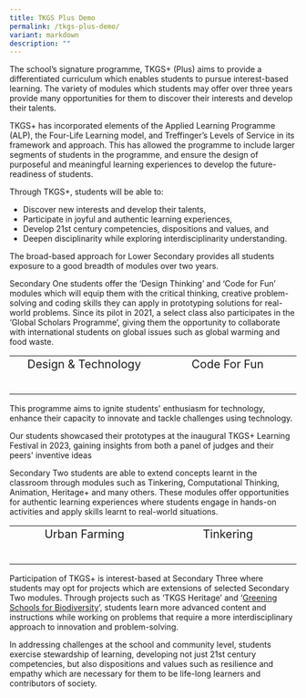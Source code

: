 ```yaml
---
title: TKGS Plus Demo
permalink: /tkgs-plus-demo/
variant: markdown
description: ""
---
```

<style>
    .prog-item {
        margin-bottom: 5px;
        text-align: center; /* Center the headline text */
    }

    .prog-item input {
        position: absolute;
        opacity: 0;
        z-index: -1;
    }

    .prog-item label {
        cursor: pointer;
        font-size: 20px;
    }

    .prog-answer {
        max-height: 0;
	text-align: left; /* Center the headline text */
        font-size: 18px;
        overflow: hidden;
        transition: max-height 0.2s ease-out;
    }

    .prog-item input:checked ~ .prog-answer {
        max-height: 100vh;
    }
</style>
		
<p>The school’s signature programme, TKGS+ (Plus) aims to provide a differentiated curriculum which enables students to pursue interest-based learning. The variety of modules which students may offer over three years provide many opportunities for them to discover their interests and develop their talents.&nbsp;</p>
<p>TKGS+ has incorporated elements of the Applied Learning Programme (ALP), the Four-Life Learning model, and Treffinger’s Levels of Service in its framework and approach. This has allowed the programme to include larger segments of students in the programme, and ensure the design of purposeful and meaningful learning experiences to develop the future-readiness of students.&nbsp;</p>
<p>Through TKGS+, students will be able to:</p>
<ul>
<li>Discover new interests and develop their talents,</li>
<li>Participate in joyful and authentic learning experiences,</li>
<li>Develop 21st century competencies, dispositions and values, and</li>
<li>Deepen disciplinarity while exploring interdisciplinarity understanding.</li>
</ul>
<p>The broad-based approach for Lower Secondary provides all students exposure to a good breadth of modules over two years.</p>
<p>Secondary One students offer the ‘Design Thinking’ and ‘Code for Fun’ modules which will equip them with the critical thinking, creative problem-solving and coding skills they can apply in prototyping solutions for real-world problems. Since its pilot in 2021, a select class also participates in the ‘Global Scholars Programme’, giving them the opportunity to collaborate with international students on global issues such as global warming and food waste.</p>
<table>
	<tbody>
		<tr>
			<td>
				<div class="prog-item">
					<input type="checkbox" id="q1">
					<label for="q1">Design &amp; Technology 
					</label>
    <p class="prog-answer">The Design Thinking programme allows students to learn and apply the design thinking framework through engaging and authentic learning experiences. During the sessions, students get to ideate and design prototypes to solve problems related to the school or community.  Students develop deep empathy and understanding of the users’ challenges and needs as well as develop critical and innovative thinking through prototyping and collaborating with others. 
<br>
To connect their classroom learning to the real world, students are sent on learning journeys to places such as Marine Barrage and the Red Dot Design Museum. 
			<br>
				</p>
				</div>
			</td>
			<td>
				<div class="prog-item">
					<input type="checkbox" id="q2">
					<label for="q2">Code For Fun </label>
					<p class="prog-answer">The Code for Fun programme aims to strengthen students' understanding of fundamental computational thinking concepts introduced during upper primary education. Through engaging block-based programming lessons, students delve deeper into coding, fostering their creativity through digital making and expanding their knowledge of emerging technologies like Artificial Intelligence. 
					</p>
				</div>
			</td>
		</tr>
	</tbody>
</table>

This programme aims to ignite students' enthusiasm for technology, enhance their capacity to innovate and tackle challenges using technology. 

Our students showcased their prototypes at the inaugural TKGS+ Learning Festival in 2023, gaining insights from both a panel of judges and their peers' inventive ideas

<p>Secondary Two students are able to extend concepts learnt in the classroom through modules such as Tinkering, Computational Thinking, Animation, Heritage+ and many others. These modules offer opportunities for authentic learning experiences where students engage in hands-on activities and apply skills learnt to real-world situations.</p>

<table>
	<tbody>
		<tr>
			<td>
				<div class="prog-item">
					<input type="checkbox" id="q3">
					<label for="q3">Urban Farming
					</label>
    <p class="prog-answer">The Urban Farming module provides opportunities for the students to learn more about urban farming, the importance of food security in Singapore and how they can contribute to Singapore Green Plan. The students plant vegetables and herbs such as basil and xiao bai cai at the school rooftop garden. They also learn about the importance of maintaining biodiversity and how it can be improved. 
			<br>
			<br>
The programme includes a learning journey to an organisation to allow students to connect what they have learnt with the real world. 
			<br>
			<br>
			Click <a href="https://sites.google.com/moe.edu.sg/tkgs-biodiversity/home" target="_blank" rel="noopener">here</a>, to view the wonderful work our students have brought to life.
				</p>
				</div>
			</td>
			<td>
				<div class="prog-item">
					<input type="checkbox" id="q4">
					<label for="q4">Tinkering </label>
					<p class="prog-answer">In the Tinkering module, students are given the opportunity to explore design situations and propose solutions to improve the situations. 
						<br>
						They design and create prototypes using cardboard models incorporated with a sensing circuit that features heat, light or moisture sensors. Students also learn how to set up a microsite to record their learning and class presentation.
						<br>
						This module provides students an opportunity to tinker and work on a project based on their interests and abilities. It also aims to develop students 21st Century Competencies in communication, collaboration, and information skills as well as critical and inventive thinking. 
 					</p>
				</div>
			</td>
		</tr>
	</tbody>
</table>

<p>Participation of TKGS+ is interest-based at Secondary Three where students may opt for projects which are extensions of selected Secondary Two modules. Through projects such as ‘TKGS Heritage’ and ‘<a href="https://sites.google.com/moe.edu.sg/tkgs-biodiversity/home" target="_blank" rel="noopener">Greening Schools for Biodiversity</a>’, students learn more advanced content and instructions while working on problems that require a more interdisciplinary approach to innovation and problem-solving.</p>
<p>In addressing challenges at the school and community level, students exercise stewardship of learning, developing not just 21st century competencies, but also dispositions and values such as resilience and empathy which are necessary for them to be life-long learners and contributors of society.</p>
